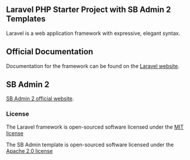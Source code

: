 ## Laravel PHP Starter Project with SB Admin 2 Templates

Laravel is a web application framework with expressive, elegant syntax. 

## Official Documentation

Documentation for the framework can be found on the [Laravel website](http://laravel.com/docs).

## SB Admin 2

[SB Admin 2 official website](http://startbootstrap.com/template-overviews/sb-admin-2/).

### License

The Laravel framework is open-sourced software licensed under the [MIT license](http://opensource.org/licenses/MIT)

The SB Admin template is open-sourced software licensed under the [Apache 2.0 license](https://github.com/IronSummitMedia/startbootstrap/blob/gh-pages/LICENSE)

